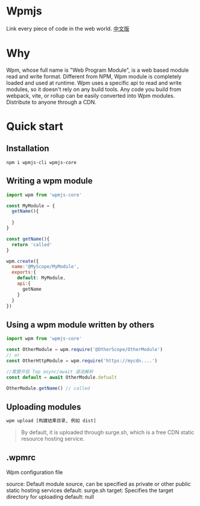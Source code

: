 
# Wpmjs 

Link every piece of code in the web world. [中文版](./README.en.md)

# Why

Wpm, whose full name is "Web Program Module", is a web based module read and write format. Different from NPM, Wpm module is completely loaded and used at runtime. Wpm uses a specific api to read and write modules, so it doesn't rely on any build tools. Any code you build from webpack, vite, or rollup can be easily converted into Wpm modules. Distribute to anyone through a CDN.

# Quick start

## Installation
```
npm i wpmjs-cli wpmjs-core
```

## Writing a wpm module

```js
import wpm from 'wpmjs-core'

const MyModule = {
  getName(){
    
  }
}

const getName(){
  return 'called'
}

wpm.create({
  name:'@MyScope/MyModule',
  exports:{
    default: MyModule,
    api:{
      getName
    }
  }
})

```


## Using a wpm module written by others
```js
import wpm from 'wpmjs-core'

const OtherModule = wpm.require('@OtherScope/OtherModule')
// or
const OtherHttpModule = wpm.require('https://mycdn....')

//需要开启 Top async/await 语法解析
const default = await OtherModule.defualt

OtherModule.getName() // called
```
## Uploading modules


```bash
wpm upload [构建结果目录, 例如 dist]
```

> By default, it is uploaded through surge.sh, which is a free CDN static resource hosting service.



## .wpmrc

Wpm configuration file

source: Default module source, can be specified as private or other public static hosting services default: surge.sh
target: Specifies the target directory for uploading default: null


